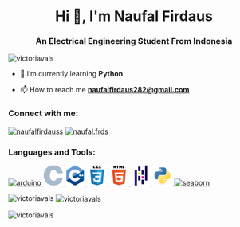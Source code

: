 <h1 align="center">Hi 👋, I'm Naufal Firdaus</h1>
<h3 align="center">An Electrical Engineering Student From Indonesia</h3>

<p align="left"> <img src="https://komarev.com/ghpvc/?username=victoriavals&label=Profile%20views&color=0e75b6&style=flat" alt="victoriavals" /> </p>

- 🌱 I’m currently learning **Python**

- 📫 How to reach me **naufalfirdaus282@gmail.com**

<h3 align="left">Connect with me:</h3>
<p align="left">
<a href="https://linkedin.com/in/naufalfirdauss" target="blank"><img align="center" src="https://raw.githubusercontent.com/rahuldkjain/github-profile-readme-generator/master/src/images/icons/Social/linked-in-alt.svg" alt="naufalfirdauss" height="30" width="40" /></a>
<a href="https://instagram.com/naufal.frds" target="blank"><img align="center" src="https://raw.githubusercontent.com/rahuldkjain/github-profile-readme-generator/master/src/images/icons/Social/instagram.svg" alt="naufal.frds" height="30" width="40" /></a>
</p>

<h3 align="left">Languages and Tools:</h3>
<p align="left"> <a href="https://www.arduino.cc/" target="_blank" rel="noreferrer"> <img src="https://cdn.worldvectorlogo.com/logos/arduino-1.svg" alt="arduino" width="40" height="40"/> </a> <a href="https://www.cprogramming.com/" target="_blank" rel="noreferrer"> <img src="https://raw.githubusercontent.com/devicons/devicon/master/icons/c/c-original.svg" alt="c" width="40" height="40"/> </a> <a href="https://www.w3schools.com/cpp/" target="_blank" rel="noreferrer"> <img src="https://raw.githubusercontent.com/devicons/devicon/master/icons/cplusplus/cplusplus-original.svg" alt="cplusplus" width="40" height="40"/> </a> <a href="https://www.w3schools.com/css/" target="_blank" rel="noreferrer"> <img src="https://raw.githubusercontent.com/devicons/devicon/master/icons/css3/css3-original-wordmark.svg" alt="css3" width="40" height="40"/> </a> <a href="https://www.w3.org/html/" target="_blank" rel="noreferrer"> <img src="https://raw.githubusercontent.com/devicons/devicon/master/icons/html5/html5-original-wordmark.svg" alt="html5" width="40" height="40"/> </a> <a href="https://pandas.pydata.org/" target="_blank" rel="noreferrer"> <img src="https://raw.githubusercontent.com/devicons/devicon/2ae2a900d2f041da66e950e4d48052658d850630/icons/pandas/pandas-original.svg" alt="pandas" width="40" height="40"/> </a> <a href="https://www.python.org" target="_blank" rel="noreferrer"> <img src="https://raw.githubusercontent.com/devicons/devicon/master/icons/python/python-original.svg" alt="python" width="40" height="40"/> </a> <a href="https://seaborn.pydata.org/" target="_blank" rel="noreferrer"> <img src="https://seaborn.pydata.org/_images/logo-mark-lightbg.svg" alt="seaborn" width="40" height="40"/> </a> </p>

<p><img align="left" src="https://github-readme-stats.vercel.app/api/top-langs?username=victoriavals&show_icons=true&locale=en&layout=compact" alt="victoriavals" /></p>

<p>&nbsp;<img align="center" src="https://github-readme-stats.vercel.app/api?username=victoriavals&show_icons=true&locale=en" alt="victoriavals" /></p>

<p><img align="center" src="https://github-readme-streak-stats.herokuapp.com/?user=victoriavals&" alt="victoriavals" /></p>
